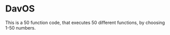 # DavOS
This is a 50 function code, that executes 50 different functions, by choosing 1-50 numbers.
